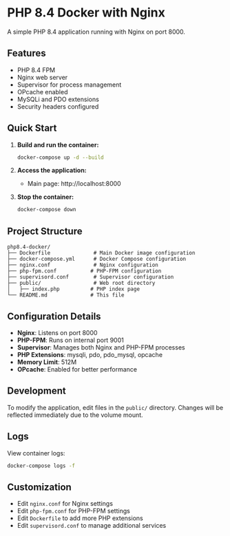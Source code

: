 # PHP 8.4 Docker with Nginx

A simple PHP 8.4 application running with Nginx on port 8000.

## Features

- PHP 8.4 FPM
- Nginx web server
- Supervisor for process management
- OPcache enabled
- MySQLi and PDO extensions
- Security headers configured

## Quick Start

1. **Build and run the container:**
   ```bash
   docker-compose up -d --build
   ```

2. **Access the application:**
   - Main page: http://localhost:8000

3. **Stop the container:**
   ```bash
   docker-compose down
   ```

## Project Structure

```
php8.4-docker/
├── Dockerfile              # Main Docker image configuration
├── docker-compose.yml      # Docker Compose configuration
├── nginx.conf              # Nginx configuration
├── php-fpm.conf           # PHP-FPM configuration
├── supervisord.conf        # Supervisor configuration
├── public/                 # Web root directory
│   ├── index.php          # PHP index page
└── README.md              # This file
```

## Configuration Details

- **Nginx**: Listens on port 8000
- **PHP-FPM**: Runs on internal port 9001
- **Supervisor**: Manages both Nginx and PHP-FPM processes
- **PHP Extensions**: mysqli, pdo, pdo_mysql, opcache
- **Memory Limit**: 512M
- **OPcache**: Enabled for better performance

## Development

To modify the application, edit files in the `public/` directory. Changes will be reflected immediately due to the volume mount.

## Logs

View container logs:
```bash
docker-compose logs -f
```

## Customization

- Edit `nginx.conf` for Nginx settings
- Edit `php-fpm.conf` for PHP-FPM settings
- Edit `Dockerfile` to add more PHP extensions
- Edit `supervisord.conf` to manage additional services
